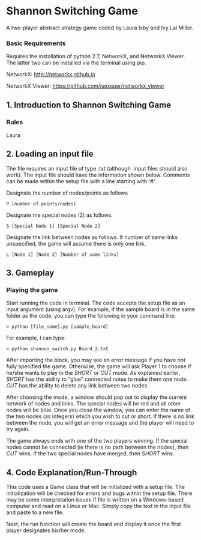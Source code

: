 # Shannon Switching Game
A two-player abstract strategy game coded by Laura Isby and Ivy Lai Miller.
### Basic Requirements
Requires the installation of python 2.7, NetworkX, and NetworkX Viewer. The latter two can be installed via the terminal using pip.

NetworkX: http://networkx.github.io

NetworkX Viewer: https://github.com/jsexauer/networkx_viewer

## 1. Introduction to Shannon Switching Game

### Rules


Laura
## 2. Loading an input file
The file requires an input file of type .txt (although .input files should also work). The input file should have the information shown below. Comments can be made within the setup file with a line starting with '#'.

Designate the number of nodes/points as follows

    P [number of points/nodes]
Designate the special nodes (2) as follows.

    S [Special Node 1] [Special Node 2]

Designate the link between nodes as follows. If number of same links unspecified, the game will assume there is only one link.

    L [Node 1] [Node 2] [Number of same links]

## 3. Gameplay

### Playing the game
Start running the code in terminal. The code accepts the setup file as an input argument (using argv). For example, if the sample board is in the same folder as the code, you can type the following in your command line:


    > python [file_name].py [sample_board]


For example, I can type:

    > python shannon_switch.py Board_2.txt

After importing the block, you may see an error message if you have not fully specified the game. Otherwise, the game will ask Player 1 to choose if he/she wants to play in the _SHORT_ or _CUT_ mode. As explained earlier, _SHORT_ has the ability to "glue" connected notes to make them one node. _CUT_ has the ability to delete any link between two nodes.

After choosing the mode, a window should pop out to display the current network of nodes and links. The special nodes will be red and all other nodes will be blue. Once you close the window, you can enter the name of the two nodes (as integers) which you wish to cut or short. If there is no link between the node, you will get an error message and the player will need to try again.

The game always ends with one of the two players winning. If the special nodes cannot be connected (ie there is no path between the nodes), then _CUT_ wins. If the two special nodes have merged, then _SHORT_ wins.

## 4. Code Explanation/Run-Through

This code uses a Game class that will be initialized with a setup file. The initialization will be checked for errors and bugs within the setup file. There may be some interpretation issues if file is written on a Windows-based computer and read on a Linux or Mac. Simply copy the text in the input file and paste to a new file.

Next, the run function will create the board and display it once the first player designates his/her mode.
